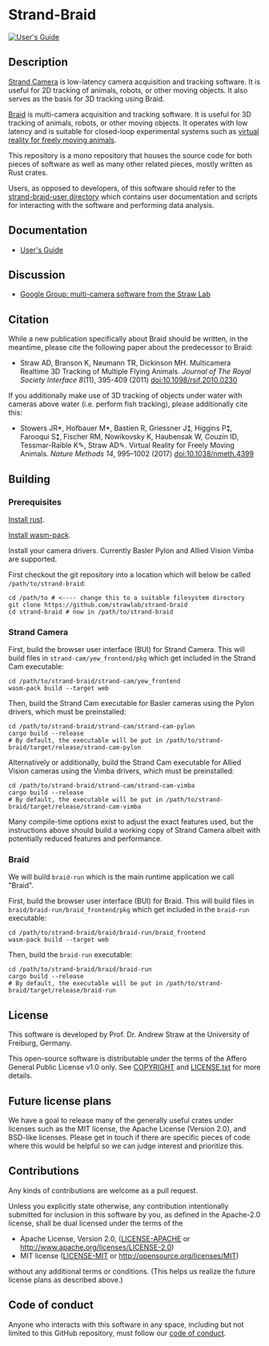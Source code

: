 # Strand-Braid

[![User's Guide](https://img.shields.io/badge/docs-User's%20Guide-blue.svg?logo=Gitbook)](https://strawlab.github.io/strand-braid/)

## Description

[Strand Camera](https://strawlab.org/strand-cam/) is low-latency camera
acquisition and tracking software. It is useful for 2D tracking of animals,
robots, or other moving objects. It also serves as the basis for 3D tracking
using Braid.

[Braid](https://strawlab.org/braid/) is multi-camera acquisition and tracking
software. It is useful for 3D tracking of animals, robots, or other moving
objects. It operates with low latency and is suitable for closed-loop
experimental systems such as [virtual reality for freely moving
animals](https://strawlab.org/freemovr/).

This repository is a mono repository that houses the source code for both pieces
of software as well as many other related pieces, mostly written as Rust crates.

Users, as opposed to developers, of this software should refer to the
[strand-braid-user directory](strand-braid-user) which contains user
documentation and scripts for interacting with the software and performing data
analysis.

## Documentation

* [User's Guide](https://strawlab.github.io/strand-braid/)

## Discussion

* [Google Group: multi-camera software from the Straw Lab](https://groups.google.com/g/multicams)

## Citation

While a new publication specifically about Braid should be written, in the
meantime, please cite the following paper about the predecessor to Braid:

* Straw AD, Branson K, Neumann TR, Dickinson MH. Multicamera Realtime 3D
  Tracking of Multiple Flying Animals. *Journal of The Royal Society Interface
  8*(11), 395-409 (2011)
  [doi:10.1098/rsif.2010.0230](https://dx.doi.org/10.1098/rsif.2010.0230)

If you additionally make use of 3D tracking of objects under water with cameras
above water (i.e. perform fish tracking), please additionally cite this:

* Stowers JR*, Hofbauer M*, Bastien R, Griessner J⁑, Higgins P⁑, Farooqui S⁑,
  Fischer RM, Nowikovsky K, Haubensak W, Couzin ID,    Tessmar-Raible K✎, Straw
  AD✎. Virtual Reality for Freely Moving Animals. *Nature Methods 14*, 995–1002
  (2017) [doi:10.1038/nmeth.4399](https://dx.doi.org/10.1038/nmeth.4399)

## Building

### Prerequisites

[Install rust](https://rustup.rs/).

[Install wasm-pack](https://rustwasm.github.io/wasm-pack/installer/).

Install your camera drivers. Currently Basler Pylon and Allied Vision Vimba are
supported.

First checkout the git repository into a location which will below be called
`/path/to/strand-braid`:

```
cd /path/to # <---- change this to a suitable filesystem directory
git clone https://github.com/strawlab/strand-braid
cd strand-braid # now in /path/to/strand-braid
```

### Strand Camera

First, build the browser user interface (BUI) for Strand Camera. This will build
files in `strand-cam/yew_frontend/pkg` which get included in the Strand Cam
executable:

```
cd /path/to/strand-braid/strand-cam/yew_frontend
wasm-pack build --target web
```

Then, build the Strand Cam executable for Basler cameras using the Pylon
drivers, which must be preinstalled:

```
cd /path/to/strand-braid/strand-cam/strand-cam-pylon
cargo build --release
# By default, the executable will be put in /path/to/strand-braid/target/release/strand-cam-pylon
```

Alternatively or additionally, build the Strand Cam executable for Allied Vision
cameras using the Vimba drivers, which must be preinstalled:

```
cd /path/to/strand-braid/strand-cam/strand-cam-vimba
cargo build --release
# By default, the executable will be put in /path/to/strand-braid/target/release/strand-cam-vimba
```

Many compile-time options exist to adjust the exact features used, but the
instructions above should build a working copy of Strand Camera albeit with
potentially reduced features and performance.

### Braid

We will build `braid-run` which is the main runtime application we call "Braid".

First, build the browser user interface (BUI) for Braid. This will build files
in `braid/braid-run/braid_frontend/pkg` which get included in the `braid-run`
executable:

```
cd /path/to/strand-braid/braid/braid-run/braid_frontend
wasm-pack build --target web
```

Then, build the `braid-run` executable:

```
cd /path/to/strand-braid/braid/braid-run
cargo build --release
# By default, the executable will be put in /path/to/strand-braid/target/release/braid-run
```


## License

This software is developed by Prof. Dr. Andrew Straw at the University of
Freiburg, Germany.

This open-source software is distributable under the terms of the Affero General
Public License v1.0 only. See [COPYRIGHT](COPYRIGHT) and
[LICENSE.txt](LICENSE.txt) for more details.

## Future license plans

We have a goal to release many of the generally useful crates under licenses
such as the MIT license, the Apache License (Version 2.0), and BSD-like
licenses. Please get in touch if there are specific pieces of code where this
would be helpful so we can judge interest and prioritize this.

## Contributions

Any kinds of contributions are welcome as a pull request.

Unless you explicitly state otherwise, any contribution intentionally submitted
for inclusion in this software by you, as defined in the Apache-2.0 license,
shall be dual licensed under the terms of the

 * Apache License, Version 2.0, ([LICENSE-APACHE](LICENSE-APACHE) or
   http://www.apache.org/licenses/LICENSE-2.0)
 * MIT license ([LICENSE-MIT](LICENSE-MIT) or
   http://opensource.org/licenses/MIT)

without any additional terms or conditions. (This helps us realize the future
license plans as described above.)

## Code of conduct

Anyone who interacts with this software in any space, including but not limited
to this GitHub repository, must follow our [code of
conduct](code_of_conduct.md).
